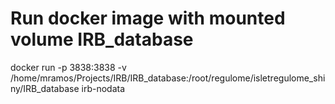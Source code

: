 
# Run docker image with mounted volume IRB_database
docker run -p 3838:3838 -v /home/mramos/Projects/IRB/IRB_database:/root/regulome/isletregulome_shiny/IRB_database irb-nodata
